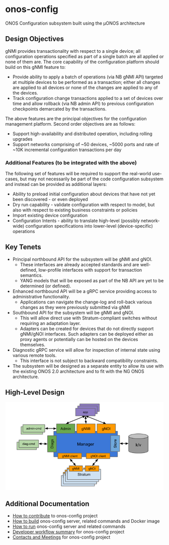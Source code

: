 # onos-config
ONOS Configuration subsystem built using the µONOS architecture

## Design Objectives
gNMI provides transactionality with respect to a single device; all configuration operations specified as part of a 
single batch are all applied or none of them are. The core capability of the configuration platform should build on 
this gNMI feature to:

* Provide ability to apply a batch of operations (via NB gNMI API) targeted at multiple devices 
  to be performed as a transaction; either all changes are applied to all devices or none of 
  the changes are applied to any of the devices.
* Track configuration change transactions applied to a set of devices over time and allow 
  rollback (via NB admin API) to previous configuration checkpoints demarcated by the transactions.

The above features are the principal objectives for the configuration management platform. 
Second order objectives are as follows:

* Support high-availability and distributed operation, including rolling upgrades
* Support networks comprising of ~50 devices, ~5000 ports and rate of ~10K incremental 
  configuration transactions per day

### Additional Features (to be integrated with the above)
The following set of features will be required to support the real-world use-cases, 
but may not necessarily be part of the code configuration subsystem and instead can be 
provided as additional layers:

* Ability to preload initial configuration about devices that have not yet been discovered - 
  or even deployed
* Dry run capability - validate configuration with respect to model, but also with respect 
  to existing business constraints or policies
* Import existing device configuration
* Configuration Intents - ability to translate high-level (possibly network-wide) 
  configuration specifications into lower-level (device-specific) operations

## Key Tenets
* Principal northbound API for the subsystem will be gNMI and gNOI.
   * These interfaces are already accepted standards and are well-defined, low-profile interfaces 
     with support for transaction semantics.
   * YANG models that will be exposed as part of the NB API are yet to be determined (or defined).
* Enhanced northbound API will be a gRPC service providing access to administrative functionality.
   * Applications can navigate the change-log and roll-back various changes as they were 
     previously submitted via gNMI
* Southbound API for the subsystem will be gNMI and gNOI.
   * This will allow direct use with Stratum-compliant switches without requiring an adaptation layer.
   * Adapters can be created for devices that do not directly support gNMI/gNOI interfaces. 
     Such adapters can be deployed either as proxy agents or potentially can be hosted on the devices themselves.
* Diagnostic gRPC service will allow for inspection of internal state using various remote tools.
   * This interface is not subject to backward compatibility constraints.  
* The subsystem will be designed as a separate entity to allow its use with the existing 
  ONOS 2.0 architecture and to fit with the NG ONOS architecture.

## High-Level Design
![design](docs/images/design.png)


## Additional Documentation
* [How to contribute](docs/contributing.md) to onos-config project
* [How to build](docs/build.md) onos-config server, related commands and Docker image
* [How to run](docs/run.md) onos-config server and related commands
* [Developer workflow summary](docs/dev_workflow.md) for onos-config project
* [Contacts and Meetings](docs/community-info.md) for onos-config project
